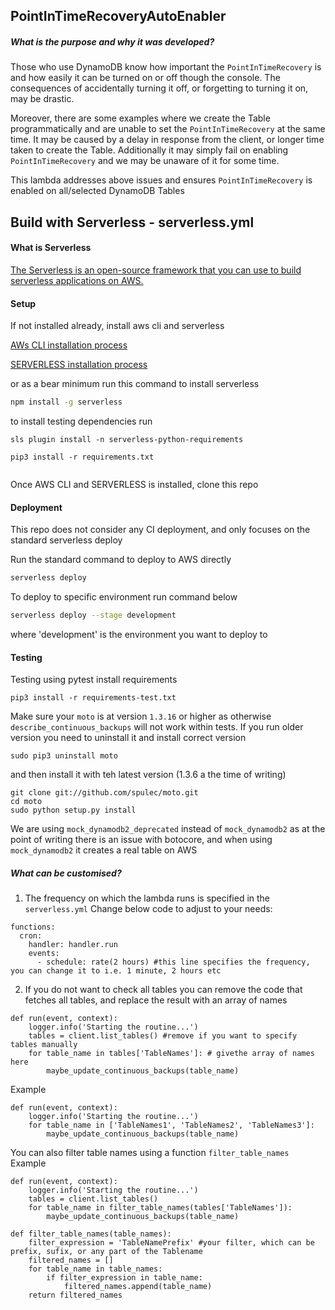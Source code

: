 <!--
title: 'PointInTimeRecoveryAutoEnabler'
description: 'This lambda ensures point in time recovery is enabled on all DynamoDB tales'
layout: Doc
framework: v1
platform: AWS
language: Python
authorLink: 'https://github.com/sylvekk'
authorName: 'Sylwester Karwacki'
authorAvatar: 'https://en.gravatar.com/userimage/151138712/3517d1908c28e1b26b2d3cb723921630.jpeg'
-->
## PointInTimeRecoveryAutoEnabler

##### What is the purpose and why it was developed?
Those who use DynamoDB know how important the ```PointInTimeRecovery``` 
is and how easily it can be turned on or off though the console. The consequences of accidentally turning it off, 
or forgetting to turning it on, may be drastic. 

Moreover, there are some examples where we create the Table programmatically and are unable to set the ```PointInTimeRecovery``` at the same time.
It may be caused by a delay in response from the client, or longer time taken to create the Table. 
Additionally it may simply fail on enabling ```PointInTimeRecovery``` and we may be unaware of it for some time.

This lambda addresses above issues and ensures ```PointInTimeRecovery``` is enabled on all/selected DynamoDB Tables

## Build with Serverless - serverless.yml
#### What is Serverless
[The Serverless is an open-source framework that you can use to build serverless applications on AWS.](https://www.serverless.com/)

#### Setup
If not installed already, install aws cli and serverless

[AWs CLI installation process](https://docs.aws.amazon.com/cli/latest/userguide/cli-chap-install.html)

[SERVERLESS installation process](https://www.serverless.com/framework/docs/getting-started/)

or as a bear minimum run this command to install serverless
```bash
npm install -g serverless
```
to install testing dependencies run
```
sls plugin install -n serverless-python-requirements
```
``` 
pip3 install -r requirements.txt
 
```

Once AWS CLI and SERVERLESS is installed, clone this repo

#### Deployment
This repo does not consider any CI deployment, and only focuses on the standard serverless deploy

Run the standard command to deploy to AWS directly 

```bash
serverless deploy
```

To deploy to specific environment run command below 

```bash
serverless deploy --stage development
```
where 'development' is the environment you want to deploy to

#### Testing
Testing using pytest
install requirements
``` 
pip3 install -r requirements-test.txt

```

Make sure your ```moto``` is at version ```1.3.16``` or higher as otherwise 
```describe_continuous_backups``` will not work within tests.
If you run older version you need to uninstall it and install correct version
``` 
sudo pip3 uninstall moto
```
and then install it with teh latest version (1.3.6 a the time of writing)
``` 
git clone git://github.com/spulec/moto.git
cd moto
sudo python setup.py install
```

We are using ```mock_dynamodb2_deprecated``` instead of ```mock_dynamodb2```
 as at the point of writing there is an issue with botocore, and when using ```mock_dynamodb2```
  it creates a real table on AWS
##### What can be customised?

1. The frequency on which the lambda runs is specified in the ```serverless.yml```
Change below code to adjust to your needs:
``` 
functions:
  cron:
    handler: handler.run
    events:
      - schedule: rate(2 hours) #this line specifies the frequency, you can change it to i.e. 1 minute, 2 hours etc
```

2. If you do not want to check all tables you can remove the code that fetches all tables, 
and replace the result with an array of names

``` 
def run(event, context):
    logger.info('Starting the routine...')
    tables = client.list_tables() #remove if you want to specify tables manually
    for table_name in tables['TableNames']: # givethe array of names here
        maybe_update_continuous_backups(table_name)
```

Example
``` 
def run(event, context):
    logger.info('Starting the routine...')
    for table_name in ['TableNames1', 'TableNames2', 'TableNames3']:
        maybe_update_continuous_backups(table_name)
```

You can also filter table names using a function ```filter_table_names```
Example
``` 
def run(event, context):
    logger.info('Starting the routine...')
    tables = client.list_tables()
    for table_name in filter_table_names(tables['TableNames']):
        maybe_update_continuous_backups(table_name)
```
``` 
def filter_table_names(table_names):
    filter_expression = 'TableNamePrefix' #your filter, which can be prefix, sufix, or any part of the Tablename
    filtered_names = []
    for table_name in table_names:
        if filter_expression in table_name:
            filtered_names.append(table_name)
    return filtered_names
```
